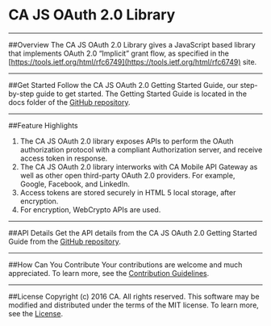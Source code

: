 # CA JS OAuth 2.0 Library
*********************************************
##Overview
The CA JS OAuth 2.0 Library gives a JavaScript based library that implements OAuth 2.0 “Implicit” grant flow, as specified in the [https://tools.ietf.org/html/rfc6749](https://tools.ietf.org/html/rfc6749) site.
************************************************
##Get Started
Follow the CA JS OAuth 2.0 Getting Started Guide, our step-by-step guide to get started. The Getting Started Guide is located in the docs folder of the [GitHub repository](https://github.com/CAAPIM/JS-OAuth-Library/tree/develop/docs).
**************************************************

##Feature Highlights
1.	The CA JS OAuth 2.0 library exposes APIs to perform the OAuth authorization protocol with a compliant Authorization server, and receive access token in response. 
2.	The CA JS OAuth 2.0 library interworks with CA Mobile API Gateway as well as other open third-party OAuth 2.0 providers. For example, Google, Facebook, and LinkedIn.
3.	Access tokens are stored securely in HTML 5 local storage, after encryption.
4.	For encryption, WebCrypto APIs are used.

**********************************************************

##API Details
Get the API details from the CA JS OAuth 2.0 Getting Started Guide from the [GitHub repository](https://github.com/CAAPIM/JS-OAuth-Library/tree/develop/docs).
***********************************************************

##How Can You Contribute
Your contributions are welcome and much appreciated. To learn more, see the [Contribution Guidelines](https://github.com/CAAPIM/JS-OAuth-Library/blob/develop/CONTRIBUTING.md).
************************************************************

##License 
Copyright (c) 2016 CA. All rights reserved.
This software may be modified and distributed under the terms of the MIT license. To learn more, see the [License](https://github.com/CAAPIM/JS-OAuth-Library/blob/develop/LICENSE).
